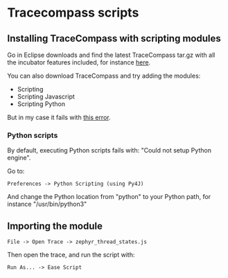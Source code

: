 # Tracecompass scripts

## Installing TraceCompass with scripting modules

Go in Eclipse downloads and find the latest TraceCompass tar.gz with all the incubator features included, for instance [here](https://www.eclipse.org/downloads/download.php?file=/tracecompass.incubator/master/rcp/trace-compass-0.9.0-20240508-0458-linux.gtk.x86_64.tar.gz&mirror_id=1285).

You can also download TraceCompass and try adding the modules:
* Scripting
* Scripting Javascript
* Scripting Python

But in my case it fails with [this error](https://github.com/ge-high-assurance/VERDICT/issues/75).

### Python scripts

By default, executing Python scripts fails with: "Could not setup Python engine".

Go to:

    Preferences -> Python Scripting (using Py4J)

And change the Python location from "python" to your Python path, for instance "/usr/bin/python3"

## Importing the module

    File -> Open Trace -> zephyr_thread_states.js

Then open the trace, and run the script with:

    Run As... -> Ease Script



